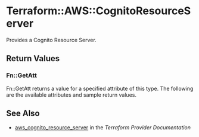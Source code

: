 # Terraform::AWS::CognitoResourceServer

Provides a Cognito Resource Server.

## Return Values

### Fn::GetAtt

Fn::GetAtt returns a value for a specified attribute of this type. The following are the available attributes and sample return values.

## See Also

* [aws_cognito_resource_server](https://www.terraform.io/docs/providers/aws/r/cognito_resource_server.html) in the _Terraform Provider Documentation_